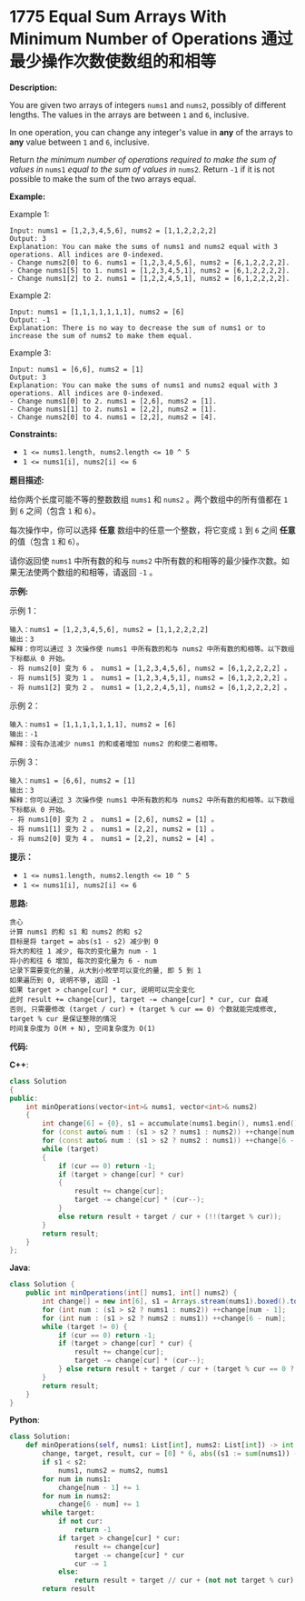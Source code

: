 # 1775 Equal Sum Arrays With Minimum Number of Operations 通过最少操作次数使数组的和相等

__Description:__

You are given two arrays of integers `nums1` and `nums2`, possibly of different lengths. The values in the arrays are between `1` and `6`, inclusive.

In one operation, you can change any integer's value in __any__ of the arrays to __any__ value between `1` and `6`, inclusive.

Return _the minimum number of operations required to make the sum of values in_ `nums1` _equal to the sum of values in_ `nums2`_._ Return `-1`​​​​​ if it is not possible to make the sum of the two arrays equal.

__Example:__

Example 1:

```text
Input: nums1 = [1,2,3,4,5,6], nums2 = [1,1,2,2,2,2]
Output: 3
Explanation: You can make the sums of nums1 and nums2 equal with 3 operations. All indices are 0-indexed.
- Change nums2[0] to 6. nums1 = [1,2,3,4,5,6], nums2 = [6,1,2,2,2,2].
- Change nums1[5] to 1. nums1 = [1,2,3,4,5,1], nums2 = [6,1,2,2,2,2].
- Change nums1[2] to 2. nums1 = [1,2,2,4,5,1], nums2 = [6,1,2,2,2,2].
```

Example 2:

```text
Input: nums1 = [1,1,1,1,1,1,1], nums2 = [6]
Output: -1
Explanation: There is no way to decrease the sum of nums1 or to increase the sum of nums2 to make them equal.
```

Example 3:

```text
Input: nums1 = [6,6], nums2 = [1]
Output: 3
Explanation: You can make the sums of nums1 and nums2 equal with 3 operations. All indices are 0-indexed. 
- Change nums1[0] to 2. nums1 = [2,6], nums2 = [1].
- Change nums1[1] to 2. nums1 = [2,2], nums2 = [1].
- Change nums2[0] to 4. nums1 = [2,2], nums2 = [4].
```

__Constraints:__

- `1 <= nums1.length, nums2.length <= 10 ^ 5`
- `1 <= nums1[i], nums2[i] <= 6`

__题目描述:__

给你两个长度可能不等的整数数组 `nums1` 和 `nums2` 。两个数组中的所有值都在 `1` 到 `6` 之间（包含 `1` 和 `6`）。

每次操作中，你可以选择 __任意__ 数组中的任意一个整数，将它变成 `1` 到 `6` 之间 __任意__ 的值（包含 `1` 和 `6`）。

请你返回使 `nums1` 中所有数的和与 `nums2` 中所有数的和相等的最少操作次数。如果无法使两个数组的和相等，请返回 `-1` 。

__示例:__

示例 1：

```text
输入：nums1 = [1,2,3,4,5,6], nums2 = [1,1,2,2,2,2]
输出：3
解释：你可以通过 3 次操作使 nums1 中所有数的和与 nums2 中所有数的和相等。以下数组下标都从 0 开始。
- 将 nums2[0] 变为 6 。 nums1 = [1,2,3,4,5,6], nums2 = [6,1,2,2,2,2] 。
- 将 nums1[5] 变为 1 。 nums1 = [1,2,3,4,5,1], nums2 = [6,1,2,2,2,2] 。
- 将 nums1[2] 变为 2 。 nums1 = [1,2,2,4,5,1], nums2 = [6,1,2,2,2,2] 。
```

示例 2：

```text
输入：nums1 = [1,1,1,1,1,1,1], nums2 = [6]
输出：-1
解释：没有办法减少 nums1 的和或者增加 nums2 的和使二者相等。
```

示例 3：

```text
输入：nums1 = [6,6], nums2 = [1]
输出：3
解释：你可以通过 3 次操作使 nums1 中所有数的和与 nums2 中所有数的和相等。以下数组下标都从 0 开始。
- 将 nums1[0] 变为 2 。 nums1 = [2,6], nums2 = [1] 。
- 将 nums1[1] 变为 2 。 nums1 = [2,2], nums2 = [1] 。
- 将 nums2[0] 变为 4 。 nums1 = [2,2], nums2 = [4] 。
```

__提示：__

- `1 <= nums1.length, nums2.length <= 10 ^ 5`
- `1 <= nums1[i], nums2[i] <= 6`

__思路:__

```text
贪心
计算 nums1 的和 s1 和 nums2 的和 s2
目标是将 target = abs(s1 - s2) 减少到 0
将大的和往 1 减少, 每次的变化量为 num - 1
将小的和往 6 增加, 每次的变化量为 6 - num
记录下需要变化的量, 从大到小枚举可以变化的量, 即 5 到 1
如果遍历到 0, 说明不够, 返回 -1
如果 target > change[cur] * cur, 说明可以完全变化
此时 result += change[cur], target -= change[cur] * cur, cur 自减
否则, 只需要修改 (target / cur) + (target % cur == 0) 个数就能完成修改, target % cur 是保证整除的情况
时间复杂度为 O(M + N), 空间复杂度为 O(1)
```

__代码:__

__C++__:

```C++
class Solution 
{
public:
    int minOperations(vector<int>& nums1, vector<int>& nums2) 
    {
        int change[6] = {0}, s1 = accumulate(nums1.begin(), nums1.end(), 0), s2 = accumulate(nums2.begin(), nums2.end(), 0), result = 0, target = abs(s1 - s2), cur = 5;
        for (const auto& num : (s1 > s2 ? nums1 : nums2)) ++change[num - 1];
        for (const auto& num : (s1 > s2 ? nums2 : nums1)) ++change[6 - num];
        while (target) 
        {
            if (cur == 0) return -1;
            if (target > change[cur] * cur) 
            {
                result += change[cur];
                target -= change[cur] * (cur--);
            }
            else return result + target / cur + (!!(target % cur));
        }
        return result;
    }
};
```

__Java__:

```Java
class Solution {
    public int minOperations(int[] nums1, int[] nums2) {
        int change[] = new int[6], s1 = Arrays.stream(nums1).boxed().toList().stream().reduce(0, Integer::sum), s2 = Arrays.stream(nums2).boxed().toList().stream().reduce(0, Integer::sum), result = 0, target = Math.abs(s1 - s2), cur = 5;
        for (int num : (s1 > s2 ? nums1 : nums2)) ++change[num - 1];
        for (int num : (s1 > s2 ? nums2 : nums1)) ++change[6 - num];
        while (target != 0) {
            if (cur == 0) return -1;
            if (target > change[cur] * cur) {
                result += change[cur];
                target -= change[cur] * (cur--);
            } else return result + target / cur + (target % cur == 0 ? 0 : 1);
        }
        return result;
    }
}
```

__Python__:

```Python
class Solution:
    def minOperations(self, nums1: List[int], nums2: List[int]) -> int:
        change, target, result, cur = [0] * 6, abs((s1 := sum(nums1)) - (s2 := sum(nums2))), 0, 5
        if s1 < s2:
            nums1, nums2 = nums2, nums1
        for num in nums1:
            change[num - 1] += 1
        for num in nums2:
            change[6 - num] += 1
        while target:
            if not cur:
                return -1
            if target > change[cur] * cur:
                result += change[cur]
                target -= change[cur] * cur
                cur -= 1
            else:
                return result + target // cur + (not not target % cur)
        return result
```
